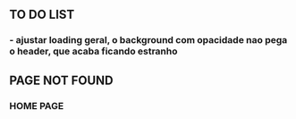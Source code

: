 ## TO DO LIST

### - ajustar loading geral, o background com opacidade nao pega o header, que acaba ficando estranho

## PAGE NOT FOUND

### HOME PAGE
